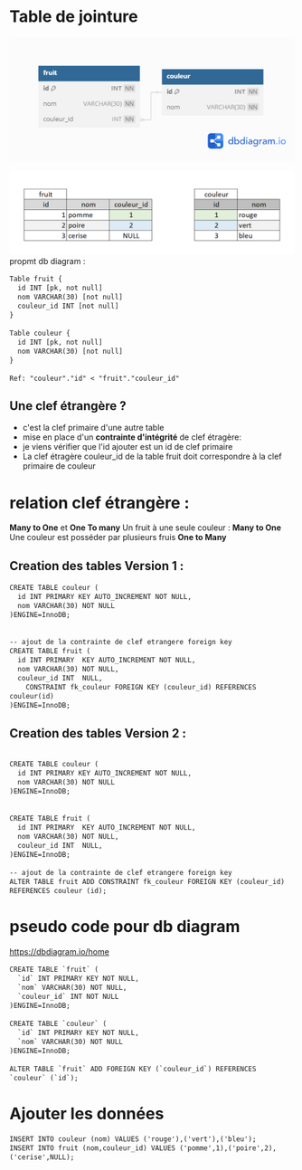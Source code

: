 # Table de jointure

![salade](/img/08/salade.png)
  
![salade](/img/10/salade.png)
propmt db diagram :

```
Table fruit {
  id INT [pk, not null]
  nom VARCHAR(30) [not null]
  couleur_id INT [not null]
}

Table couleur {
  id INT [pk, not null]
  nom VARCHAR(30) [not null]
}

Ref: "couleur"."id" < "fruit"."couleur_id"
```

## Une clef étrangère ?
- c'est la clef primaire d'une autre table
- mise en place d'un **contrainte d'intégrité** de clef étragère:
- je viens vérifier que l'id ajouter est un id de clef primaire  
- La clef étragère couleur_id de la table fruit doit correspondre à la clef primaire de couleur  

# relation clef étrangère :
**Many to One** et **One To many**
Un fruit à une seule couleur : **Many to One**  
Une couleur est posséder par plusieurs fruis **One to   Many** 



## Creation des tables Version 1 :
```mysql
CREATE TABLE couleur (
  id INT PRIMARY KEY AUTO_INCREMENT NOT NULL,
  nom VARCHAR(30) NOT NULL
)ENGINE=InnoDB;


-- ajout de la contrainte de clef etrangere foreign key
CREATE TABLE fruit (
  id INT PRIMARY  KEY AUTO_INCREMENT NOT NULL,
  nom VARCHAR(30) NOT NULL,
  couleur_id INT  NULL,
    CONSTRAINT fk_couleur FOREIGN KEY (couleur_id) REFERENCES couleur(id)
)ENGINE=InnoDB;
```
## Creation des tables Version 2 :
```mysql

CREATE TABLE couleur (
  id INT PRIMARY KEY AUTO_INCREMENT NOT NULL,
  nom VARCHAR(30) NOT NULL
)ENGINE=InnoDB;


CREATE TABLE fruit (
  id INT PRIMARY  KEY AUTO_INCREMENT NOT NULL,
  nom VARCHAR(30) NOT NULL,
  couleur_id INT  NULL,    
)ENGINE=InnoDB;

-- ajout de la contrainte de clef etrangere foreign key
ALTER TABLE fruit ADD CONSTRAINT fk_couleur FOREIGN KEY (couleur_id) REFERENCES couleur (id);
```

# pseudo code pour db diagram

https://dbdiagram.io/home  

```mysql
CREATE TABLE `fruit` (
  `id` INT PRIMARY KEY NOT NULL,
  `nom` VARCHAR(30) NOT NULL,
  `couleur_id` INT NOT NULL
)ENGINE=InnoDB;

CREATE TABLE `couleur` (
  `id` INT PRIMARY KEY NOT NULL,
  `nom` VARCHAR(30) NOT NULL
)ENGINE=InnoDB;

ALTER TABLE `fruit` ADD FOREIGN KEY (`couleur_id`) REFERENCES `couleur` (`id`);
```

# Ajouter les données
```mysql
INSERT INTO couleur (nom) VALUES ('rouge'),('vert'),('bleu');
INSERT INTO fruit (nom,couleur_id) VALUES ('pomme',1),('poire',2),('cerise',NULL);
```
